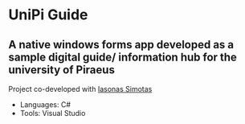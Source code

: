 # UniPi Guide
## A native windows forms app developed as a sample digital guide/ information hub for the university of Piraeus

Project co-developed with <a href= "https://github.com/Iasimo92"> Iasonas Simotas </a>

- Languages: C#
- Tools: Visual Studio

